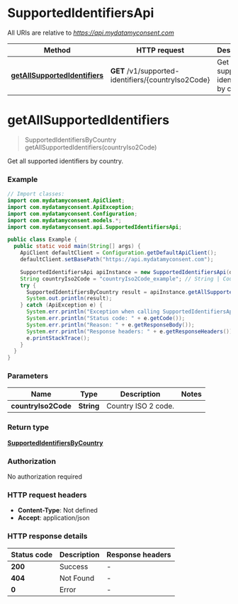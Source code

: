 # SupportedIdentifiersApi

All URIs are relative to *https://api.mydatamyconsent.com*

Method | HTTP request | Description
------------- | ------------- | -------------
[**getAllSupportedIdentifiers**](SupportedIdentifiersApi.md#getAllSupportedIdentifiers) | **GET** /v1/supported-identifiers/{countryIso2Code} | Get all supported identifiers by country.


<a name="getAllSupportedIdentifiers"></a>
# **getAllSupportedIdentifiers**
> SupportedIdentifiersByCountry getAllSupportedIdentifiers(countryIso2Code)

Get all supported identifiers by country.

### Example
```java
// Import classes:
import com.mydatamyconsent.ApiClient;
import com.mydatamyconsent.ApiException;
import com.mydatamyconsent.Configuration;
import com.mydatamyconsent.models.*;
import com.mydatamyconsent.api.SupportedIdentifiersApi;

public class Example {
  public static void main(String[] args) {
    ApiClient defaultClient = Configuration.getDefaultApiClient();
    defaultClient.setBasePath("https://api.mydatamyconsent.com");

    SupportedIdentifiersApi apiInstance = new SupportedIdentifiersApi(defaultClient);
    String countryIso2Code = "countryIso2Code_example"; // String | Country ISO 2 code.
    try {
      SupportedIdentifiersByCountry result = apiInstance.getAllSupportedIdentifiers(countryIso2Code);
      System.out.println(result);
    } catch (ApiException e) {
      System.err.println("Exception when calling SupportedIdentifiersApi#getAllSupportedIdentifiers");
      System.err.println("Status code: " + e.getCode());
      System.err.println("Reason: " + e.getResponseBody());
      System.err.println("Response headers: " + e.getResponseHeaders());
      e.printStackTrace();
    }
  }
}
```

### Parameters

Name | Type | Description  | Notes
------------- | ------------- | ------------- | -------------
 **countryIso2Code** | **String**| Country ISO 2 code. |

### Return type

[**SupportedIdentifiersByCountry**](SupportedIdentifiersByCountry.md)

### Authorization

No authorization required

### HTTP request headers

 - **Content-Type**: Not defined
 - **Accept**: application/json

### HTTP response details
| Status code | Description | Response headers |
|-------------|-------------|------------------|
**200** | Success |  -  |
**404** | Not Found |  -  |
**0** | Error |  -  |

